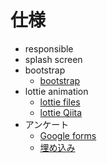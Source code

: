 # 仕様

- responsible
- splash screen
- bootstrap
    - [bootstrap](https://getbootstrap.jp/docs/5.3/getting-started/introduction/)
- lottie animation
    - [lottie files](https://lottiefiles.com/search?category=animations&type=free)
    - [lottie Qiita](https://qiita.com/riezo______/items/982f7d20e7691f8869a4)
- アンケート
    - [Google forms](https://docs.google.com/forms)
    - [埋め込み](https://form.run/media/contents/form-creation-tools/google-form-embedding/)
